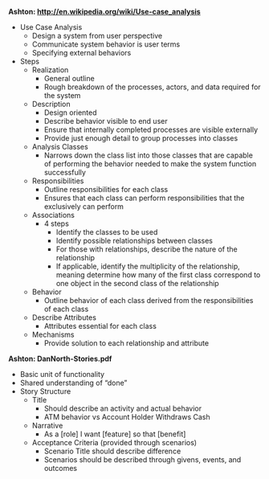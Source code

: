 **Ashton: http://en.wikipedia.org/wiki/Use-case_analysis** 
  * Use Case Analysis
    * Design a system from user perspective
    * Communicate system behavior is user terms
    * Specifying external behaviors
  * Steps
    * Realization
      * General outline
      * Rough breakdown of the processes, actors, and data required for the system
    * Description
      * Design oriented
      * Describe behavior visible to end user
      * Ensure that internally completed processes are visible externally
      * Provide just enough detail to group processes into classes
    * Analysis Classes
      * Narrows down the class list into those classes that are capable of performing the behavior needed to make the system function successfully
    * Responsibilities
      * Outline responsibilities for each class
      * Ensures that each class can perform responsibilities that the exclusively can perform
    * Associations
      * 4 steps
        * Identify the classes to be used
        * Identify possible relationships between classes
        * For those with relationships, describe the nature of the relationship
        * If applicable, identify the multiplicity of the relationship, meaning determine how many of the first class correspond to one object in the second class of the relationship
    * Behavior
      * Outline behavior of each class derived from the responsibilities of each class
    * Describe Attributes
      * Attributes essential for each class
    * Mechanisms
      * Provide solution to each relationship and attribute

**Ashton: DanNorth-Stories.pdf**
  * Basic unit of functionality
  * Shared understanding of “done”
  * Story Structure
    * Title
      * Should describe an activity and actual behavior
      * ATM behavior vs Account Holder Withdraws Cash
    * Narrative
      * As a [role] I want [feature] so that [benefit]
    * Acceptance Criteria (provided through scenarios)
      * Scenario Title should describe difference
      * Scenarios should be described through givens, events, and outcomes

